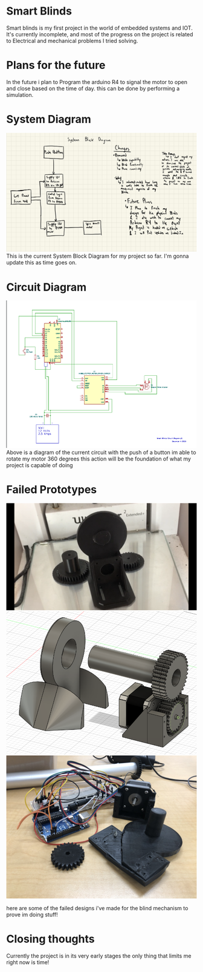 # Smart Blinds
 
Smart blinds is my first project in the world of embedded systems and IOT. It's currently incomplete, and most of the progress on the project is related to Electrical and mechanical problems I tried solving.

# Plans for the future
In the future i plan to Program the arduino R4 to signal the motor to open and close based on the time of day. this can be done by performing a simulation.

# System Diagram
![](BlockDiagram.jpg)
This is the current System Block Diagram for my project so far. I'm gonna update this as time goes on.

 # Circuit Diagram
 ![](CircuitDiagram.png)
Above is a diagram of the current circuit with the push of a button im able to rotate my motor 360 degrees this action will be the foundation of what my project is capable of doing 

# Failed Prototypes
![](Img1.PNG) ![](Cad.png) ![](img3.JPG)

here are some of the failed designs i've made for the blind mechanism to prove im doing stuff!
# Closing thoughts
 Currently the project is in its very early stages the only thing that limits me right now is time! 

